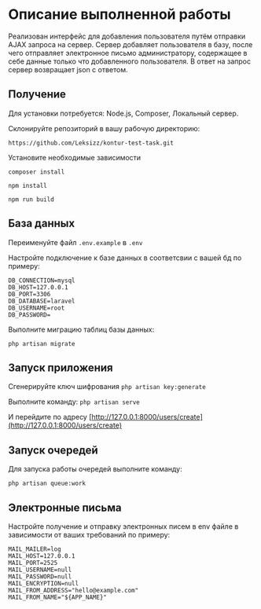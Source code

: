 # Описание выполненной работы

Реализован интерфейс для добавления пользователя путём отправки AJAX запроса на сервер. Сервер добавляет пользователя в базу, после чего отправляет электронное письмо администратору, содержащее в себе данные только что добавленного пользователя. В ответ на запрос сервер возвращает json с ответом.

## Получение

Для установки потребуется: Node.js, Composer, Локальный сервер.

Склонируйте репозиторий в вашу рабочую директорию:

```https://github.com/Leksizz/kontur-test-task.git```

Установите необходимые зависимости

```composer install```

```npm install```

```npm run build```

## База данных

Переименуйте файл ```.env.example``` в ```.env```

Настройте подключение к базе данных в соответсвии с вашей бд по примеру:
```
DB_CONNECTION=mysql
DB_HOST=127.0.0.1
DB_PORT=3306
DB_DATABASE=laravel
DB_USERNAME=root
DB_PASSWORD=
```
Выполните миграцию таблиц базы данных:

```php artisan migrate```

## Запуск приложения

Сгенерируйте ключ шифрования ```php artisan key:generate```

Выполните команду: 
```php artisan serve```

И перейдите по адресу 
[http://127.0.0.1:8000/users/create](http://127.0.0.1:8000/users/create)

## Запуск очередей 

Для запуска работы очередей выполните команду: 

```php artisan queue:work```

## Электронные письма

Настройте получение и отправку электронных писем в env файле в зависимости от ваших требований по примеру:

```
MAIL_MAILER=log
MAIL_HOST=127.0.0.1
MAIL_PORT=2525
MAIL_USERNAME=null
MAIL_PASSWORD=null
MAIL_ENCRYPTION=null
MAIL_FROM_ADDRESS="hello@example.com"
MAIL_FROM_NAME="${APP_NAME}"
```
